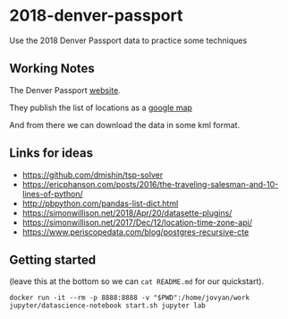 # 2018-denver-passport
Use the 2018 Denver Passport data to practice some techniques

## Working Notes

The Denver Passport [website](https://www.thepassportprogram.com/denver).

They publish the list of locations as a [google map](https://www.google.com/maps/d/u/1/viewer?ll=39.72879130585982%2C-104.95363959999997&hl=en&hl=en&z=12&mid=1nEqlYikMTivGcPlNWJFw_VnczefoHUzQ)

And from there we can download the data in some kml format. 

## Links for ideas

+ https://github.com/dmishin/tsp-solver
+ https://ericphanson.com/posts/2016/the-traveling-salesman-and-10-lines-of-python/
+ http://pbpython.com/pandas-list-dict.html
+ https://simonwillison.net/2018/Apr/20/datasette-plugins/
+ https://simonwillison.net/2017/Dec/12/location-time-zone-api/
+ https://www.periscopedata.com/blog/postgres-recursive-cte


## Getting started

(leave this at the bottom so we can `cat README.md` for our quickstart).

```
docker run -it --rm -p 8888:8888 -v "$PWD":/home/jovyan/work jupyter/datascience-notebook start.sh jupyter lab
```

